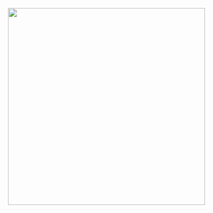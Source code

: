 <a href="https://wisher-discord-bot.github.io/"><p align="center"><img width="400px" src="https://cdn.discordapp.com/attachments/796511540777582632/834079721905192960/20ffee02-798d-44b4-8fed-d1fcc6ef5c21.png"></a>
